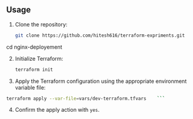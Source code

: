 ## Usage

1. Clone the repository:

   ```sh
   git clone https://github.com/hitesh616/terraform-expriments.git 
   ```

cd nginx-deployement

2. Initialize Terraform:

   ```sh
   terraform init
   ```
3. Apply the Terraform configuration using the appropriate environment variable file:

```sh
terraform apply --var-file=vars/dev-terraform.tfvars    ```
```

4. Confirm the apply action with `yes`.
